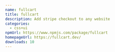 ```yaml
---
name: fullcart
title: fullcart
description: Add stripe checkout to any website
categories:
  - css+ui
npmUrl: https://www.npmjs.com/package/fullcart
homepageUrl: https://fullcart.dev/
downloads: 10
---
```

